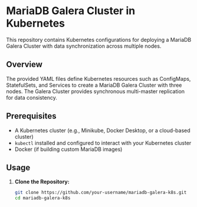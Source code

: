# MariaDB Galera Cluster in Kubernetes

This repository contains Kubernetes configurations for deploying a MariaDB Galera Cluster with data synchronization across multiple nodes.

## Overview

The provided YAML files define Kubernetes resources such as ConfigMaps, StatefulSets, and Services to create a MariaDB Galera Cluster with three nodes. The Galera Cluster provides synchronous multi-master replication for data consistency.

## Prerequisites

- A Kubernetes cluster (e.g., Minikube, Docker Desktop, or a cloud-based cluster)
- `kubectl` installed and configured to interact with your Kubernetes cluster
- Docker (if building custom MariaDB images)

## Usage

1. **Clone the Repository:**

   ```bash
   git clone https://github.com/your-username/mariadb-galera-k8s.git
   cd mariadb-galera-k8s
